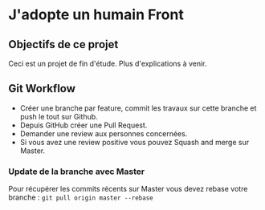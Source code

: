 # J'adopte un humain Front

## Objectifs de ce projet

Ceci est un projet de fin d'étude. 
Plus d'explications à venir.

## Git Workflow

- Créer une branche par feature, commit les travaux sur cette branche et push le tout sur Github.
- Depuis GitHub créer une Pull Request.
- Demander une review aux personnes concernées.
- Si vous avez une review positive vous pouvez Squash and merge sur Master.

### Update de la branche avec Master

Pour récupérer les commits récents sur Master vous devez rebase votre branche : `git pull origin master --rebase`
